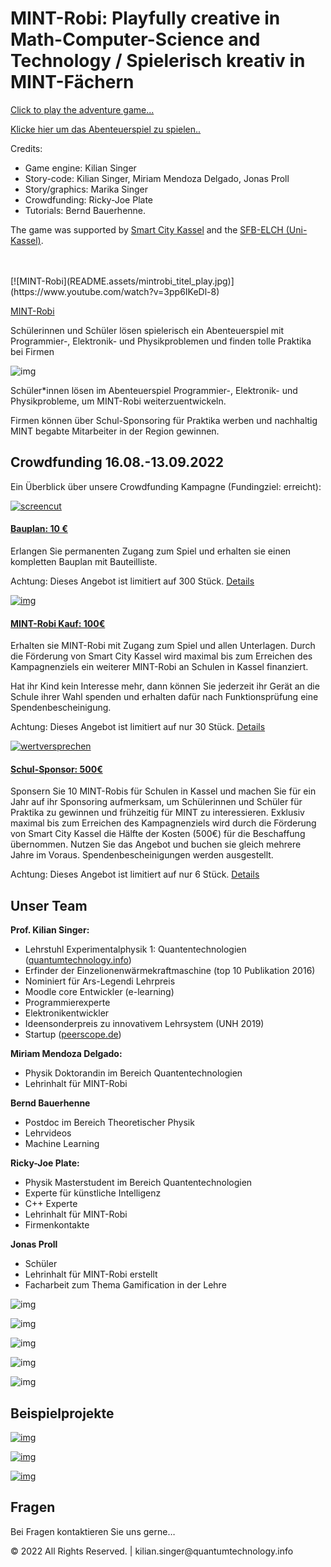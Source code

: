 # MINT-Robi: Playfully creative in Math-Computer-Science and Technology / Spielerisch kreativ in MINT-Fächern

[Click to play the adventure game...](https://kiliansinger.github.io/mintrobi/?lang=EN)

[Klicke hier um das Abenteuerspiel zu spielen..](https://kiliansinger.github.io/mintrobi/)

Credits:

* Game engine: Kilian Singer
* Story-code: Kilian Singer, Miriam Mendoza Delgado, Jonas Proll
* Story/graphics: Marika Singer
* Crowdfunding: Ricky-Joe Plate
* Tutorials: Bernd Bauerhenne.

The game was supported by [Smart City Kassel](https://www.startnext.com/pages/unikat/campaign/smart-city-kassel-344#/) and the [SFB-ELCH (Uni-Kassel)](https://www.uni-kassel.de/forschung/sfb/sfb-1319-elch/).

<br>
<br>
[![MINT-Robi](README.assets/mintrobi_titel_play.jpg)](https://www.youtube.com/watch?v=3pp6IKeDl-8)

[MINT-Robi](https://www.startnext.com/mint-robi?utm_source=startnext&utm_medium=extwidget&utm_campaign=projectwidget&utm_term=projectpromo)

Schülerinnen und Schüler lösen spielerisch ein Abenteuerspiel mit Programmier-, Elektronik- und Physikproblemen und finden tolle Praktika bei Firmen

![img](README.assets/hero-2-1024x576.jpg)

Schüler\*innen lösen im Abenteuerspiel Programmier-, Elektronik- und Physikprobleme, um MINT-Robi weiterzuentwickeln.

Firmen können über Schul-Sponsoring für Praktika werben und nachhaltig MINT begabte Mitarbeiter in der Region gewinnen.

## Crowdfunding 16.08.-13.09.2022

Ein Überblick über unsere Crowdfunding Kampagne (Fundingziel: erreicht):

[![screencut](README.assets/screencut.jpg)](https://www.startnext.com/mint-robi/ds/d/sn-technik/sn-software-apps/bauplan-i390532.html)

#### [Bauplan: 10 €](https://www.startnext.com/mint-robi/ds/d/sn-technik/sn-software-apps/bauplan-i390532.html)

Erlangen Sie permanenten Zugang zum Spiel und erhalten sie einen kompletten Bauplan mit Bauteilliste.

Achtung: Dieses Angebot ist limitiert auf 300 Stück. [Details](https://www.startnext.com/mint-robi/ds/d/sn-technik/sn-software-apps/bauplan-i390532.html)

[![img](README.assets/privatkauf.jpg)](https://www.startnext.com/mint-robi/ds/d/sn-technik/sn-technik-sonstiges/mint-robi-kauf-i390533.html)

#### [MINT-Robi Kauf: 100€ ](https://www.startnext.com/mint-robi/ds/d/sn-technik/sn-technik-sonstiges/mint-robi-kauf-i390533.html)

Erhalten sie MINT-Robi mit Zugang zum Spiel und allen Unterlagen. Durch die Förderung von Smart City Kassel wird maximal bis zum Erreichen des Kampagnenziels ein weiterer MINT-Robi an Schulen in Kassel finanziert.

Hat ihr Kind kein Interesse mehr, dann können Sie jederzeit ihr Gerät an die Schule ihrer Wahl spenden und erhalten dafür nach Funktionsprüfung eine Spendenbescheinigung.

Achtung: Dieses Angebot ist limitiert auf nur 30 Stück.
[Details](https://www.startnext.com/mint-robi/ds/d/sn-technik/sn-technik-sonstiges/mint-robi-kauf-i390533.html)

[![wertversprechen](README.assets/wertversprechen.jpg)](https://www.startnext.com/mint-robi/ds/d/sn-symbolisches/sn-patenschaft/schul-sponsor-i390538.html)

#### [Schul-Sponsor: 500€](https://www.startnext.com/mint-robi/ds/d/sn-symbolisches/sn-patenschaft/schul-sponsor-i390538.html)

Sponsern Sie 10 MINT-Robis für Schulen in Kassel und machen Sie für ein Jahr auf ihr Sponsoring aufmerksam, um Schülerinnen und Schüler für Praktika zu gewinnen und frühzeitig für MINT zu interessieren. Exklusiv maximal bis zum Erreichen des Kampagnenziels wird durch die Förderung von Smart City Kassel die Hälfte der Kosten (500€) für die Beschaffung übernommen. Nutzen Sie das Angebot und buchen sie gleich mehrere Jahre im Voraus.
Spendenbescheinigungen werden ausgestellt.

Achtung: Dieses Angebot ist limitiert auf nur 6 Stück.
[Details](https://www.startnext.com/mint-robi/ds/d/sn-symbolisches/sn-patenschaft/schul-sponsor-i390538.html)

## 

## Unser Team

**Prof. Kilian Singer:**

* Lehrstuhl Experimentalphysik 1: Quantentechnologien ([quantumtechnology.info](https://quantumtechnology.info/))
* Erfinder der Einzelionenwärmekraftmaschine (top 10 Publikation 2016)
* Nominiert für Ars-Legendi Lehrpreis
* Moodle core Entwickler (e-learning)
* Programmierexperte
* Elektronikentwickler
* Ideensonderpreis zu innovativem Lehrsystem (UNH 2019)
* Startup ([peerscope.de](https://peerscope.de/))

**Miriam Mendoza Delgado:**

* Physik Doktorandin im Bereich Quantentechnologien
* Lehrinhalt für MINT-Robi

**Bernd Bauerhenne**

* Postdoc im Bereich Theoretischer Physik
* Lehrvideos
* Machine Learning

**Ricky-Joe Plate:**

* Physik Masterstudent im Bereich Quantentechnologien
* Experte für künstliche Intelligenz
* C++ Experte
* Lehrinhalt für MINT-Robi
* Firmenkontakte

**Jonas Proll**

* Schüler
* Lehrinhalt für MINT-Robi erstellt
* Facharbeit zum Thema Gamification in der Lehre

![img](README.assets/ks.jpg)

![img](README.assets/miriam-300x225.jpg)

![img](README.assets/bernd.jpg)

![img](README.assets/joe-225x300.jpg)

![img](README.assets/jonas-236x300.jpg)

## Beispielprojekte

[![img](README.assets/proj3.jpg)](https://www.mintrobi.de/wp-content/uploads/2022/07/proj3.jpg)

[![img](README.assets/proj2.jpg)](https://www.mintrobi.de/wp-content/uploads/2022/07/proj2.jpg)

[![img](README.assets/proj1.jpg)](https://www.mintrobi.de/wp-content/uploads/2022/07/proj1.jpg)

## Fragen

Bei Fragen kontaktieren Sie uns gerne…

© 2022 All Rights Reserved\. \| kilian\.singer@quantumtechnology\.info